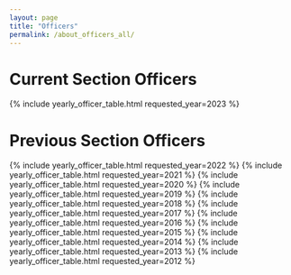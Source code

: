 ```yaml
---
layout: page
title: "Officers"
permalink: /about_officers_all/
---
```


# Current Section Officers

{% include yearly_officer_table.html requested_year=2023 %}

# Previous Section Officers

{% include yearly_officer_table.html requested_year=2022 %}
{% include yearly_officer_table.html requested_year=2021 %}
{% include yearly_officer_table.html requested_year=2020 %}
{% include yearly_officer_table.html requested_year=2019 %}
{% include yearly_officer_table.html requested_year=2018 %}
{% include yearly_officer_table.html requested_year=2017 %}
{% include yearly_officer_table.html requested_year=2016 %}
{% include yearly_officer_table.html requested_year=2015 %}
{% include yearly_officer_table.html requested_year=2014 %}
{% include yearly_officer_table.html requested_year=2013 %}
{% include yearly_officer_table.html requested_year=2012 %}









